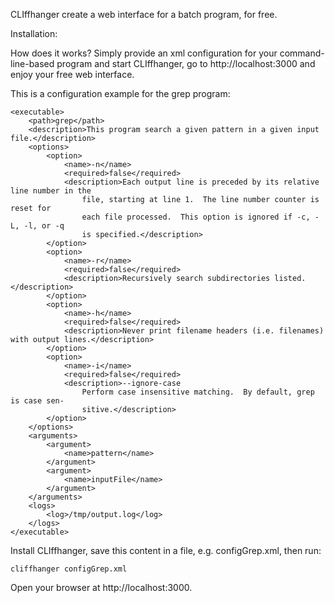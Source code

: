 CLIffhanger create a web interface for a batch program, for free.

Installation:




How does it works? Simply provide an xml configuration for your command-line-based program and start CLIffhanger, go to http://localhost:3000 and enjoy your free web interface. 

This is a configuration example for the grep program:

```
<executable>
    <path>grep</path>
    <description>This program search a given pattern in a given input file.</description>
    <options>
        <option>
            <name>-n</name>
            <required>false</required>
            <description>Each output line is preceded by its relative line number in the
                file, starting at line 1.  The line number counter is reset for
                each file processed.  This option is ignored if -c, -L, -l, or -q
                is specified.</description>
        </option>
        <option>
            <name>-r</name>
            <required>false</required>
            <description>Recursively search subdirectories listed.</description>
        </option>
        <option>
            <name>-h</name>
            <required>false</required>
            <description>Never print filename headers (i.e. filenames) with output lines.</description>
        </option>
        <option>
            <name>-i</name>
            <required>false</required>
            <description>--ignore-case
                Perform case insensitive matching.  By default, grep is case sen-
                sitive.</description>
        </option>
    </options>
    <arguments>
        <argument>
            <name>pattern</name>
        </argument>
        <argument>
            <name>inputFile</name>
        </argument>
    </arguments>
    <logs>
        <log>/tmp/output.log</log>
    </logs>
</executable>
```

Install CLIffhanger, save this content in a file, e.g. configGrep.xml, then run:

```
cliffhanger configGrep.xml
```

Open your browser at http://localhost:3000.
